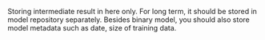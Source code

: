 Storing intermediate result in here only. 
For long term, it should be stored in model repository separately. 
Besides binary model, you should also store model metadata such as date, size of training data.